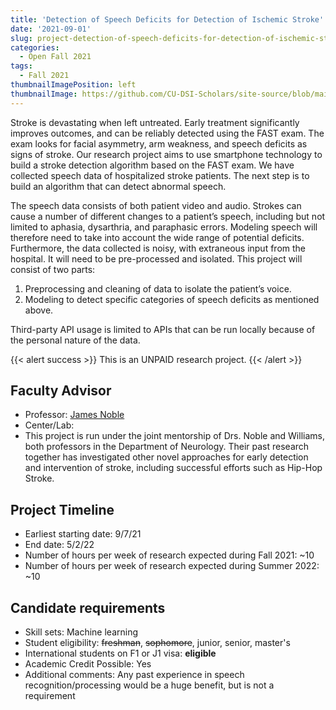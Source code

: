 ```yaml
---
title: 'Detection of Speech Deficits for Detection of Ischemic Stroke'
date: '2021-09-01'
slug: project-detection-of-speech-deficits-for-detection-of-ischemic-stroke
categories:
  - Open Fall 2021
tags:
  - Fall 2021
thumbnailImagePosition: left
thumbnailImage: https://github.com/CU-DSI-Scholars/site-source/blob/main/static/img/heart.png?raw=true
---
```

Stroke is devastating when left untreated. Early treatment significantly improves outcomes, and can be reliably detected using the FAST exam. The exam looks for facial asymmetry, arm weakness, and speech deficits as signs of stroke. Our research project aims to use smartphone technology to build a stroke detection algorithm based on the FAST exam. We have collected speech data of hospitalized stroke patients. The next step is to build an algorithm that can detect abnormal speech.

<!--more-->


The speech data consists of both patient video and audio. Strokes can cause a number of different changes to a patient’s speech, including but not limited to aphasia, dysarthria, and paraphasic errors. Modeling speech will therefore need to take into account the wide range of potential deficits. Furthermore, the data collected is noisy, with extraneous input from the hospital. It will need to be pre-processed and isolated. This project will consist of two parts: 

1) Preprocessing and cleaning of data to isolate the patient’s voice. 
2) Modeling to detect specific categories of speech deficits as mentioned above. 

Third-party API usage is limited to APIs that can be run locally because of the personal nature of the data.

{{< alert success >}}
This is an UNPAID research project.
{{< /alert >}}

## Faculty Advisor
+ Professor: [James Noble](https://www.neurology.columbia.edu/profile/james-m-noble-md)
+ Center/Lab: 
+ This project is run under the joint mentorship of Drs. Noble and Williams, both professors in the Department of Neurology. Their past research together has investigated other novel approaches for early detection and intervention of stroke, including successful efforts such as Hip-Hop Stroke.

## Project Timeline
+ Earliest starting date: 9/7/21
+ End date: 5/2/22
+ Number of hours per week of research expected during Fall 2021: ~10
+ Number of hours per week of research expected during Summer 2022: ~10

## Candidate requirements
+ Skill sets: Machine learning
+ Student eligibility: ~~freshman~~, ~~sophomore~~, junior, senior, master's
+ International students on F1 or J1 visa: **eligible**
+ Academic Credit Possible: Yes
+ Additional comments: Any past experience in speech recognition/processing would be a huge benefit, but is not a requirement

